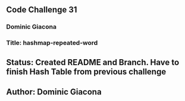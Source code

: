 ## Code Challenge 31
### Dominic Giacona
### Title: hashmap-repeated-word

## Status: Created README and Branch. Have to finish Hash Table from previous challenge
## Author: Dominic Giacona




